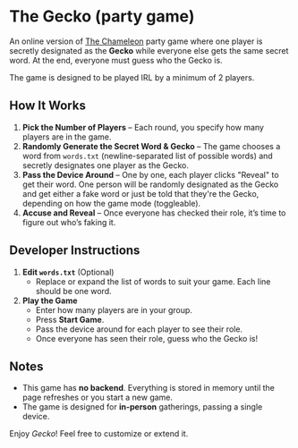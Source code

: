 # The Gecko (party game)

An online version of [The Chameleon](https://en.wikipedia.org/wiki/The_Chameleon_(party_game)) party game where one player is secretly designated as the **Gecko** while everyone else gets the same secret word. At the end, everyone must guess who the Gecko is.

The game is designed to be played IRL by a minimum of 2 players.

## How It Works
1. **Pick the Number of Players** – Each round, you specify how many players are in the game.  
2. **Randomly Generate the Secret Word & Gecko** – The game chooses a word from `words.txt` (newline-separated list of possible words) and secretly designates one player as the Gecko.  
3. **Pass the Device Around** – One by one, each player clicks "Reveal" to get their word. One person will be randomly designated as the Gecko and get either a fake word or just be told that they're the Gecko, depending on how the game mode (toggleable).
4. **Accuse and Reveal** – Once everyone has checked their role, it’s time to figure out who’s faking it.

## Developer Instructions
1. **Edit `words.txt`** (Optional)  
   - Replace or expand the list of words to suit your game. Each line should be one word.
3. **Play the Game**  
   - Enter how many players are in your group.  
   - Press **Start Game**.  
   - Pass the device around for each player to see their role.  
   - Once everyone has seen their role, guess who the Gecko is!

## Notes
- This game has **no backend**. Everything is stored in memory until the page refreshes or you start a new game.  
- The game is designed for **in-person** gatherings, passing a single device.  

Enjoy *Gecko*! Feel free to customize or extend it. 
